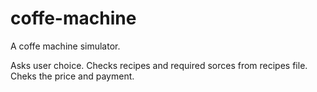 # coffe-machine
A coffe machine simulator.

Asks user choice.
Checks recipes and required sorces from recipes file.
Cheks the price and payment.

